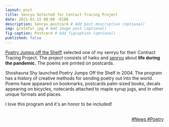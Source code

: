 ```yaml
---
layout: post
title: Senryu Selected for Contact Tracing Project
date: 2021-01-15 08:00 -0100
description: Senryu postcard # Add post description (optional)
img: grateful.jpg # Add image post (optional)
fig-caption: Postcard # Add figcaption (optional)
published: false
---
```

<a href="https://poetryjumpsofftheshelf.com" target="_blank">Poetry Jumps off the Shelf!</a> selected one of  my senryu for their Contract Tracing Project. The project consists of haiku and <a href="https://www.masterclass.com/articles/how-to-write-senryu-poems" target="_blank">senryu</a> about <strong>life during the pandemic.</strong> The poems are printed on postcards.

Shoshauna Shy launched Poetry Jumps Off the Shelf in 2004. The program has a history of creative methods for sending poetry out into the world. Poems have appeared on bookmarks, postcards palm-sized books, decals appearing on bicycles, notecards attached to maple syrup jugs, and in other unique formats and places.

I love this program and it's an honor to be included!
<div style color="darkblue" align="right">
 <br>
 <div>
  <a href="/news/">#News  </a><a href="/poetry/"> #Poetry</a>
 </div>
</div>
<div style="clear: both;">